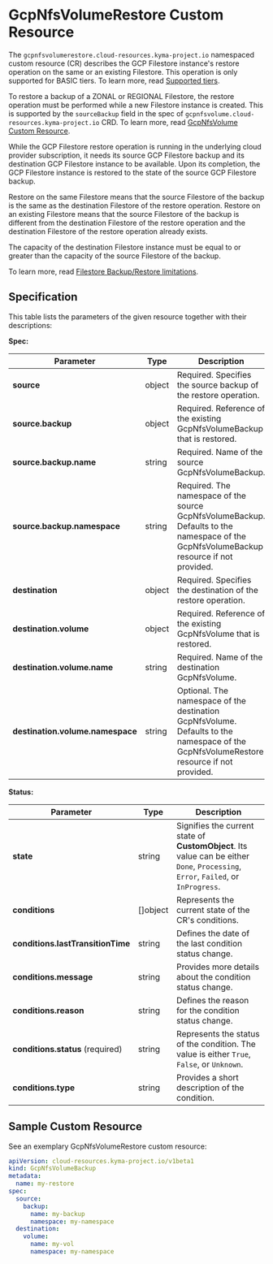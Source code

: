 # GcpNfsVolumeRestore Custom Resource

The `gcpnfsvolumerestore.cloud-resources.kyma-project.io` namespaced custom resource (CR) describes the GCP Filestore
instance's restore operation on the same or an existing Filestore. This operation is only supported for BASIC tiers.
To learn more, read [Supported tiers](https://cloud.google.com/filestore/docs/backup-restore).

To restore a backup of a ZONAL or REGIONAL Filestore, the restore operation must be performed while a new Filestore instance is created.
This is supported by the `sourceBackup` field in the spec of `gcpnfsvolume.cloud-resources.kyma-project.io` CRD. To learn more, read [GcpNfsVolume Custom Resource](./04-30-10-gcp-nfs-volume.md).

While the GCP Filestore restore operation is running in the underlying cloud provider subscription, it needs its source GCP 
Filestore backup and its destination GCP Filestore instance to be available. Upon its completion, the GCP Filestore instance
is restored to the state of the source GCP Filestore backup.

Restore on the same Filestore means that the source Filestore of the backup is the same as the destination Filestore of the restore operation.
Restore on an existing Filestore means that the source Filestore of the backup is different from the destination Filestore of the restore operation 
and the destination Filestore of the restore operation already exists.

The capacity of the destination Filestore instance must be equal to or greater than the capacity of the source Filestore of the backup.

To learn more, read [Filestore Backup/Restore limitations](https://cloud.google.com/filestore/docs/backups#limitations-storage).

## Specification <!-- {docsify-ignore} -->

This table lists the parameters of the given resource together with their descriptions:

**Spec:**

| Parameter                        | Type    | Description                                                                                                                             |
|----------------------------------|---------|-----------------------------------------------------------------------------------------------------------------------------------------|
| **source**                       | object  | Required. Specifies the source backup of the restore operation.                                                                         |
| **source.backup**                | object  | Required. Reference of the existing GcpNfsVolumeBackup that is restored.                                                                |
| **source.backup.name**           | string  | Required. Name of the source GcpNfsVolumeBackup.                                                                                        |
| **source.backup.namespace**      | string  | Required. The namespace of the source GcpNfsVolumeBackup. Defaults to the namespace of the GcpNfsVolumeBackup resource if not provided. |
| **destination**                  | object  | Required. Specifies the destination of the restore operation.                                                                           |
| **destination.volume**           | object  | Required. Reference of the existing GcpNfsVolume that is restored.                                                                      |
| **destination.volume.name**      | string  | Required. Name of the destination GcpNfsVolume.                                                                                         |
| **destination.volume.namespace** | string  | Optional. The namespace of the destination GcpNfsVolume. Defaults to the namespace of the GcpNfsVolumeRestore resource if not provided. |

**Status:**

| Parameter                         | Type       | Description                                                                                                                        |
|-----------------------------------|------------|------------------------------------------------------------------------------------------------------------------------------------|
| **state**                         | string     | Signifies the current state of **CustomObject**. Its value can be either `Done`, `Processing`, `Error`, `Failed`, or `InProgress`. |
| **conditions**                    | \[\]object | Represents the current state of the CR's conditions.                                                                               |
| **conditions.lastTransitionTime** | string     | Defines the date of the last condition status change.                                                                              |
| **conditions.message**            | string     | Provides more details about the condition status change.                                                                           |
| **conditions.reason**             | string     | Defines the reason for the condition status change.                                                                                |
| **conditions.status** (required)  | string     | Represents the status of the condition. The value is either `True`, `False`, or `Unknown`.                                         |
| **conditions.type**               | string     | Provides a short description of the condition.                                                                                     |

## Sample Custom Resource <!-- {docsify-ignore} -->

See an exemplary GcpNfsVolumeRestore custom resource:

```yaml
apiVersion: cloud-resources.kyma-project.io/v1beta1
kind: GcpNfsVolumeBackup
metadata:
  name: my-restore
spec:
  source:
    backup:
      name: my-backup
      namespace: my-namespace
  destination:
    volume:
      name: my-vol
      namespace: my-namespace
```
